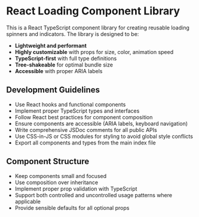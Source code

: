 <!-- Use this file to provide workspace-specific custom instructions to Copilot. For more details, visit https://code.visualstudio.com/docs/copilot/copilot-customization#_use-a-githubcopilotinstructionsmd-file -->

# React Loading Component Library

This is a React TypeScript component library for creating reusable loading spinners and indicators. The library is designed to be:

- **Lightweight and performant**
- **Highly customizable** with props for size, color, animation speed
- **TypeScript-first** with full type definitions
- **Tree-shakeable** for optimal bundle size
- **Accessible** with proper ARIA labels

## Development Guidelines

- Use React hooks and functional components
- Implement proper TypeScript types and interfaces
- Follow React best practices for component composition
- Ensure components are accessible (ARIA labels, keyboard navigation)
- Write comprehensive JSDoc comments for all public APIs
- Use CSS-in-JS or CSS modules for styling to avoid global style conflicts
- Export all components and types from the main index file

## Component Structure

- Keep components small and focused
- Use composition over inheritance
- Implement proper prop validation with TypeScript
- Support both controlled and uncontrolled usage patterns where applicable
- Provide sensible defaults for all optional props
